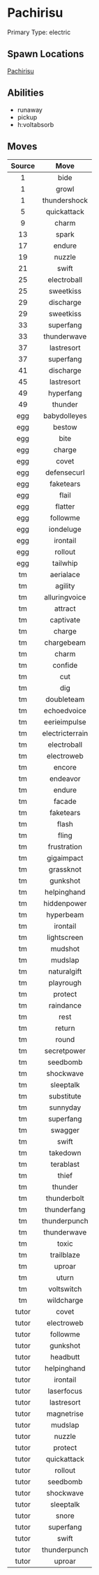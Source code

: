 # Pachirisu  
Primary Type: electric  
  
## Spawn Locations  
[Pachirisu](/data/spawn_presets/pachirisu.md)  
  
## Abilities  
  * runaway
  * pickup
  * h:voltabsorb
  
  
## Moves  
  
| Source | Move |  
|:---:|:---:|  
| 1 | bide |  
| 1 | growl |  
| 1 | thundershock |  
| 5 | quickattack |  
| 9 | charm |  
| 13 | spark |  
| 17 | endure |  
| 19 | nuzzle |  
| 21 | swift |  
| 25 | electroball |  
| 25 | sweetkiss |  
| 29 | discharge |  
| 29 | sweetkiss |  
| 33 | superfang |  
| 33 | thunderwave |  
| 37 | lastresort |  
| 37 | superfang |  
| 41 | discharge |  
| 45 | lastresort |  
| 49 | hyperfang |  
| 49 | thunder |  
| egg | babydolleyes |  
| egg | bestow |  
| egg | bite |  
| egg | charge |  
| egg | covet |  
| egg | defensecurl |  
| egg | faketears |  
| egg | flail |  
| egg | flatter |  
| egg | followme |  
| egg | iondeluge |  
| egg | irontail |  
| egg | rollout |  
| egg | tailwhip |  
| tm | aerialace |  
| tm | agility |  
| tm | alluringvoice |  
| tm | attract |  
| tm | captivate |  
| tm | charge |  
| tm | chargebeam |  
| tm | charm |  
| tm | confide |  
| tm | cut |  
| tm | dig |  
| tm | doubleteam |  
| tm | echoedvoice |  
| tm | eerieimpulse |  
| tm | electricterrain |  
| tm | electroball |  
| tm | electroweb |  
| tm | encore |  
| tm | endeavor |  
| tm | endure |  
| tm | facade |  
| tm | faketears |  
| tm | flash |  
| tm | fling |  
| tm | frustration |  
| tm | gigaimpact |  
| tm | grassknot |  
| tm | gunkshot |  
| tm | helpinghand |  
| tm | hiddenpower |  
| tm | hyperbeam |  
| tm | irontail |  
| tm | lightscreen |  
| tm | mudshot |  
| tm | mudslap |  
| tm | naturalgift |  
| tm | playrough |  
| tm | protect |  
| tm | raindance |  
| tm | rest |  
| tm | return |  
| tm | round |  
| tm | secretpower |  
| tm | seedbomb |  
| tm | shockwave |  
| tm | sleeptalk |  
| tm | substitute |  
| tm | sunnyday |  
| tm | superfang |  
| tm | swagger |  
| tm | swift |  
| tm | takedown |  
| tm | terablast |  
| tm | thief |  
| tm | thunder |  
| tm | thunderbolt |  
| tm | thunderfang |  
| tm | thunderpunch |  
| tm | thunderwave |  
| tm | toxic |  
| tm | trailblaze |  
| tm | uproar |  
| tm | uturn |  
| tm | voltswitch |  
| tm | wildcharge |  
| tutor | covet |  
| tutor | electroweb |  
| tutor | followme |  
| tutor | gunkshot |  
| tutor | headbutt |  
| tutor | helpinghand |  
| tutor | irontail |  
| tutor | laserfocus |  
| tutor | lastresort |  
| tutor | magnetrise |  
| tutor | mudslap |  
| tutor | nuzzle |  
| tutor | protect |  
| tutor | quickattack |  
| tutor | rollout |  
| tutor | seedbomb |  
| tutor | shockwave |  
| tutor | sleeptalk |  
| tutor | snore |  
| tutor | superfang |  
| tutor | swift |  
| tutor | thunderpunch |  
| tutor | uproar |  
  
